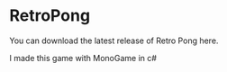 # RetroPong
You can download the latest release of Retro Pong here.

I made this game with MonoGame in c#
